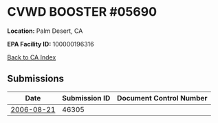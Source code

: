 # CVWD BOOSTER #05690

**Location:** Palm Desert, CA

**EPA Facility ID:** 100000196316

[Back to CA Index](../../index.md)

## Submissions

| Date | Submission ID | Document Control Number |
|------|--------------|-------------------------|
| [2006-08-21](submissions/46305.md) | 46305 |  |

